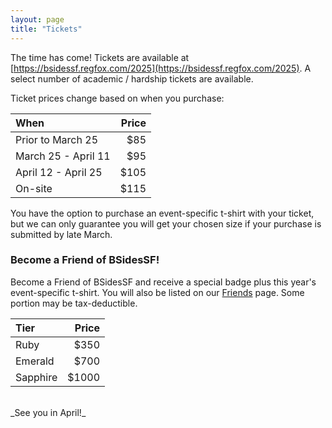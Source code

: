 ```yaml
---
layout: page
title: "Tickets"
---
```


The time has come! Tickets are available at
[https://bsidessf.regfox.com/2025](https://bsidessf.regfox.com/2025).
A select number of academic / hardship tickets are available.

Ticket prices change based on when you purchase:

| When | Price |
| :--- | ---: |
| Prior to March 25 | $85 |
| March 25 - April 11 | $95 |
| April 12 - April 25 | $105 |
| On-site | $115 |

You have the option to purchase an event-specific t-shirt with your ticket,
but we can only guarantee you will get your chosen size if your purchase is
submitted by late March.

### Become a Friend of BSidesSF!

Become a Friend of BSidesSF and receive a special badge plus this year's event-specific t-shirt.
You will also be listed on our [Friends](/friends) page. Some portion may be tax-deductible.

| Tier | Price |
| :--- | --: |
| Ruby | $350 |
| Emerald | $700 |
| Sapphire | $1000 |

<br/>
_See you in April!_

